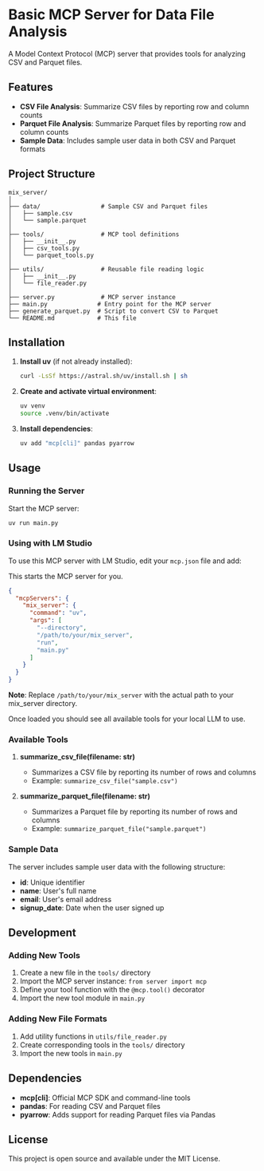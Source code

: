 # Basic MCP Server for Data File Analysis

A Model Context Protocol (MCP) server that provides tools for analyzing CSV and Parquet files.

## Features

- **CSV File Analysis**: Summarize CSV files by reporting row and column counts
- **Parquet File Analysis**: Summarize Parquet files by reporting row and column counts
- **Sample Data**: Includes sample user data in both CSV and Parquet formats

## Project Structure

```
mix_server/
│
├── data/                 # Sample CSV and Parquet files
│   ├── sample.csv
│   └── sample.parquet
│
├── tools/                # MCP tool definitions
│   ├── __init__.py
│   ├── csv_tools.py
│   └── parquet_tools.py
│
├── utils/                # Reusable file reading logic
│   ├── __init__.py
│   └── file_reader.py
│
├── server.py             # MCP server instance
├── main.py              # Entry point for the MCP server
├── generate_parquet.py  # Script to convert CSV to Parquet
└── README.md            # This file
```

## Installation

1. **Install uv** (if not already installed):
   ```bash
   curl -LsSf https://astral.sh/uv/install.sh | sh
   ```

2. **Create and activate virtual environment**:
   ```bash
   uv venv
   source .venv/bin/activate
   ```

3. **Install dependencies**:
   ```bash
   uv add "mcp[cli]" pandas pyarrow
   ```

## Usage

### Running the Server 

Start the MCP server:
```bash
uv run main.py
```

### Using with LM Studio 

To use this MCP server with LM Studio, edit your `mcp.json` file and add:

This starts the MCP server for you.

```json
{
  "mcpServers": {
    "mix_server": {
      "command": "uv",
      "args": [
        "--directory",
        "/path/to/your/mix_server",
        "run",
        "main.py"
      ]
    }
  }
}
```

**Note**: Replace `/path/to/your/mix_server` with the actual path to your mix_server directory.

Once loaded you should see all available tools for your local LLM to use.

### Available Tools

1. **summarize_csv_file(filename: str)**
   - Summarizes a CSV file by reporting its number of rows and columns
   - Example: `summarize_csv_file("sample.csv")`

2. **summarize_parquet_file(filename: str)**
   - Summarizes a Parquet file by reporting its number of rows and columns
   - Example: `summarize_parquet_file("sample.parquet")`

### Sample Data

The server includes sample user data with the following structure:
- **id**: Unique identifier
- **name**: User's full name
- **email**: User's email address
- **signup_date**: Date when the user signed up

## Development

### Adding New Tools

1. Create a new file in the `tools/` directory
2. Import the MCP server instance: `from server import mcp`
3. Define your tool function with the `@mcp.tool()` decorator
4. Import the new tool module in `main.py`

### Adding New File Formats

1. Add utility functions in `utils/file_reader.py`
2. Create corresponding tools in the `tools/` directory
3. Import the new tools in `main.py`

## Dependencies

- **mcp[cli]**: Official MCP SDK and command-line tools
- **pandas**: For reading CSV and Parquet files
- **pyarrow**: Adds support for reading Parquet files via Pandas

## License

This project is open source and available under the MIT License.
